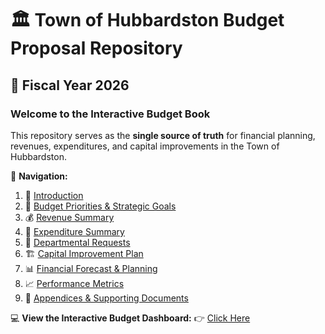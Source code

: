 # 🏛️ Town of Hubbardston Budget Proposal Repository  
## 📆 Fiscal Year 2026 

### Welcome to the **Interactive Budget Book**  
This repository serves as the **single source of truth** for financial planning, revenues, expenditures, and capital improvements in the Town of Hubbardston.

📌 **Navigation:**  
1. 📖 [Introduction](docs/introduction.md)  
2. 🎯 [Budget Priorities & Strategic Goals](docs/priorities.md)  
3. 💰 [Revenue Summary](docs/revenue.md)  
4. 💸 [Expenditure Summary](docs/expenditures.md)  
5. 🏢 [Departmental Requests](docs/departments.md)  
6. 🏗️ [Capital Improvement Plan](docs/capital.md)  
7. 📊 [Financial Forecast & Planning](docs/forecast.md)  
8. 📈 [Performance Metrics](docs/performance.md)  
9. 📂 [Appendices & Supporting Documents](docs/appendix.md)  

💻 **View the Interactive Budget Dashboard:** 👉 [Click Here](dashboard/index.html)  
